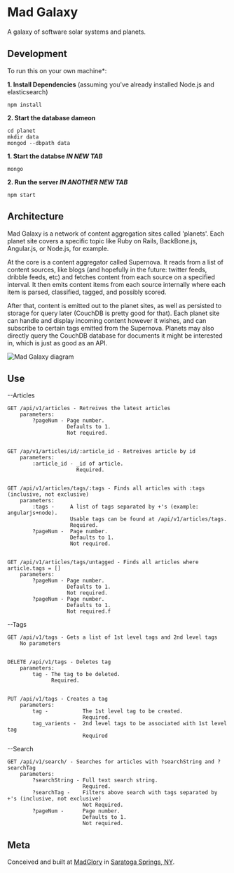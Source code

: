Mad Galaxy
==========

A galaxy of software solar systems and planets.

Development
-----------
To run this on your own machine*:

__1. Install Dependencies__
(assuming you've already installed Node.js and elasticsearch)

    npm install

__2. Start the database dameon__

    cd planet
    mkdir data
    mongod --dbpath data

__1. Start the databse *IN NEW TAB*__

    mongo

__2. Run the server *IN ANOTHER NEW TAB*__

    npm start


Architecture
------------
Mad Galaxy is a network of content aggregation sites called 'planets'. Each
planet site covers a specific topic like Ruby on Rails, BackBone.js,
Angular.js, or Node.js, for example.

At the core is a content aggregator called Supernova. It reads from a list of
content sources, like blogs (and hopefully in the future: twitter feeds, dribble feeds, etc)
and fetches content from each source on a specified interval. It then emits content items from each
source internally where each item is parsed, classified, tagged, and possibly
scored.

After that, content is emitted out to the planet sites, as well as persisted to
storage for query later (CouchDB is pretty good for that). Each planet site can
handle and display incoming content however it wishes, and can subscribe to
certain tags emitted from the Supernova. Planets may also directly query the
CouchDB database for documents it might be interested in, which is just as good
as an API.

![ Mad Galaxy diagram ](https://raw.githubusercontent.com/madgloryint/madgalaxy/master/docs/mad_galaxy_sketch.jpg)

Use
---
--Articles

    GET /api/v1/articles - Retreives the latest articles
        parameters:
            ?pageNum - Page number. 
                       Defaults to 1. 
                       Not required.


    GET /ap/v1/articles/id/:article_id - Retreives article by id
        parameters:
            :article_id - _id of article. 
                          Required.


    GET /api/v1/articles/tags/:tags - Finds all articles with :tags (inclusive, not exclusive)
        parameters:
            :tags -     A list of tags separated by +'s (example: angularjs+node). 
                        Usable tags can be found at /api/v1/articles/tags.
                        Required.
            ?pageNum -  Page number. 
                        Defaults to 1. 
                        Not required.


    GET /api/v1/articles/tags/untagged - Finds all articles where article.tags = []
        parameters:
            ?pageNum - Page number. 
                       Defaults to 1. 
                       Not required.
            ?pageNum - Page number. 
                       Defaults to 1. 
                       Not required.f


--Tags

    GET /api/v1/tags - Gets a list of 1st level tags and 2nd level tags
        No parameters


    DELETE /api/v1/tags - Deletes tag 
        parameters:
            tag - The tag to be deleted.
                  Required.


    PUT /api/v1/tags - Creates a tag
        parameters:
            tag -           The 1st level tag to be created.
                            Required.
            tag_varients -  2nd level tags to be associated with 1st level tag
                            Required


--Search

    GET /api/v1/search/ - Searches for articles with ?searchString and ?searchTag
        parameters:
            ?searchString - Full text search string.
                            Required.
            ?searchTag -    Filters above search with tags separated by +'s (inclusive, not exclusive)
                            Not Required.
            ?pageNum -      Page number. 
                            Defaults to 1. 
                            Not required.



Meta
----
Conceived and built at [MadGlory](http://madglory.com) in [Saratoga Springs, NY](https://www.google.com/maps/place/Saratoga+Springs,+NY/@43.0616419,-73.7719178,13z/).
